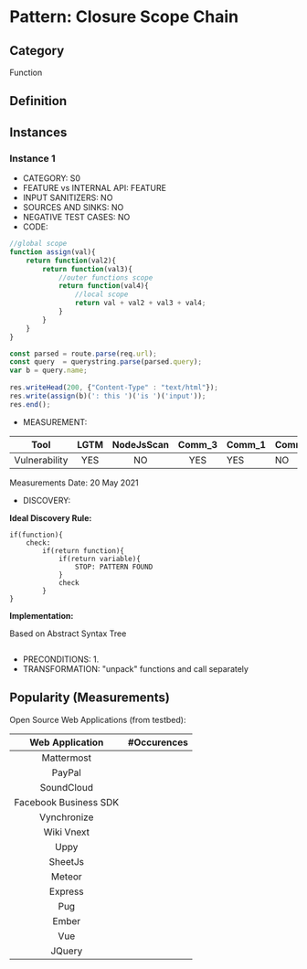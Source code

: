# Pattern: Closure Scope Chain

## Category

Function

## Definition

## Instances

### Instance 1

- CATEGORY: S0
- FEATURE vs INTERNAL API: FEATURE
- INPUT SANITIZERS: NO
- SOURCES AND SINKS: NO
- NEGATIVE TEST CASES: NO
- CODE:

```javascript
//global scope
function assign(val){
    return function(val2){
        return function(val3){
            //outer functions scope
            return function(val4){
                //local scope
                return val + val2 + val3 + val4;
            }
        }
    }
}

const parsed = route.parse(req.url);
const query  = querystring.parse(parsed.query);
var b = query.name;
        
res.writeHead(200, {"Content-Type" : "text/html"});
res.write(assign(b)(': this ')('is ')('input'));     
res.end();
```
- MEASUREMENT:

|     Tool      | LGTM | NodeJsScan | Comm_3 | Comm_1 | Comm_2 | Vulnerable |
| :-----------: | :--: | :--------: | :------: | ------- | --------- | ---------- |
| Vulnerability | YES  |   NO       | YES         |    YES  |    NO     | YES        |
Measurements Date: 20 May 2021

- DISCOVERY:



**Ideal Discovery Rule:**

```
if(function){
	check:
		if(return function){
			if(return variable){
				STOP: PATTERN FOUND
			}
            check
        }
}
```

**Implementation:**

Based on Abstract Syntax Tree

```

```



- PRECONDITIONS:
   1.
- TRANSFORMATION:
"unpack" functions and call separately

## Popularity (Measurements)

Open Source Web Applications (from testbed):

|    Web Application    | #Occurences |
| :-------------------: | :---------: |
|      Mattermost       |             |
|        PayPal         |             |
|      SoundCloud       |             |
| Facebook Business SDK |             |
|      Vynchronize      |             |
|      Wiki Vnext       |             |
|         Uppy          |             |
|        SheetJs        |             |
|        Meteor         |             |
|        Express        |             |
|          Pug          |             |
|         Ember         |             |
|          Vue          |             |
|        JQuery         |             |

